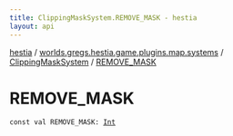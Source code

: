 ```yaml
---
title: ClippingMaskSystem.REMOVE_MASK - hestia
layout: api
---
```


<div class='api-docs-breadcrumbs'><a href="../../index.html">hestia</a> / <a href="../index.html">worlds.gregs.hestia.game.plugins.map.systems</a> / <a href="index.html">ClippingMaskSystem</a> / <a href="./-r-e-m-o-v-e_-m-a-s-k.html">REMOVE_MASK</a></div>

# REMOVE_MASK

<div class="signature"><code><span class="keyword">const</span> <span class="keyword">val </span><span class="identifier">REMOVE_MASK</span><span class="symbol">: </span><a href="https://kotlinlang.org/api/latest/jvm/stdlib/kotlin/-int/index.html"><span class="identifier">Int</span></a></code></div>
